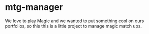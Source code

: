 # mtg-manager
We love to play Magic and we wanted to put something cool on ours portfolios, so this this is a little project to manage magic match ups.
